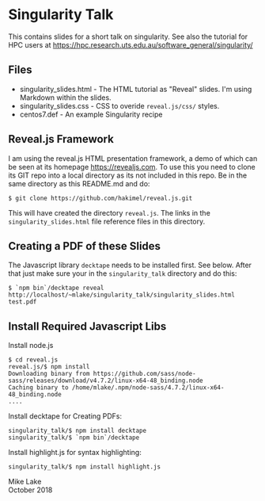 # Singularity Talk

This contains slides for a short talk on singularity. 
See also the tutorial for HPC users at 
<https://hpc.research.uts.edu.au/software_general/singularity/> 

## Files

  - singularity_slides.html - The HTML tutorial as "Reveal" slides. I'm using Markdown within the slides.
  - singularity_slides.css  - CSS to overide `reveal.js/css/` styles.
  - centos7.def             - An example Singularity recipe 

## Reveal.js Framework 

I am using the reveal.js HTML presentation framework, a demo of which can be seen at 
its homepage <https://revealjs.com>.
To use this you need to clone its GIT repo into a local directory as its not
included in this repo. Be in the same directory as this README.md and do:

    $ git clone https://github.com/hakimel/reveal.js.git
    
This will have created the directory `reveal.js`. The links in the `singularity_slides.html` 
file reference files in this directory.  

## Creating a PDF of these Slides

The Javascript library `decktape` needs to be installed first. See below. 
After that just make sure your in the `singularity_talk` directory and do this:

    $ `npm bin`/decktape reveal http://localhost/~mlake/singularity_talk/singularity_slides.html test.pdf

## Install Required Javascript Libs

Install node.js

    $ cd reveal.js
    reveal.js/$ npm install
    Downloading binary from https://github.com/sass/node-sass/releases/download/v4.7.2/linux-x64-48_binding.node
    Caching binary to /home/mlake/.npm/node-sass/4.7.2/linux-x64-48_binding.node
    ....

Install decktape for Creating PDFs:

    singularity_talk/$ npm install decktape
    singularity_talk/$ `npm bin`/decktape

Install highlight.js for syntax highlighting:

    singularity_talk/$ npm install highlight.js


Mike Lake  
October 2018

